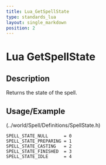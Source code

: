 ```yaml
---
title: Lua_GetSpellState
type: standards_lua
layout: single_markdown
position: 2
---
```


# Lua GetSpellState

## Description

Returns the state of the spell.

## Usage/Example

(../world/Spell/Definitions/SpellState.h)

```
SPELL_STATE_NULL      = 0
SPELL_STATE_PREPARING = 1
SPELL_STATE_CASTING   = 2
SPELL_STATE_FINISHED  = 3
SPELL_STATE_IDLE      = 4
```
